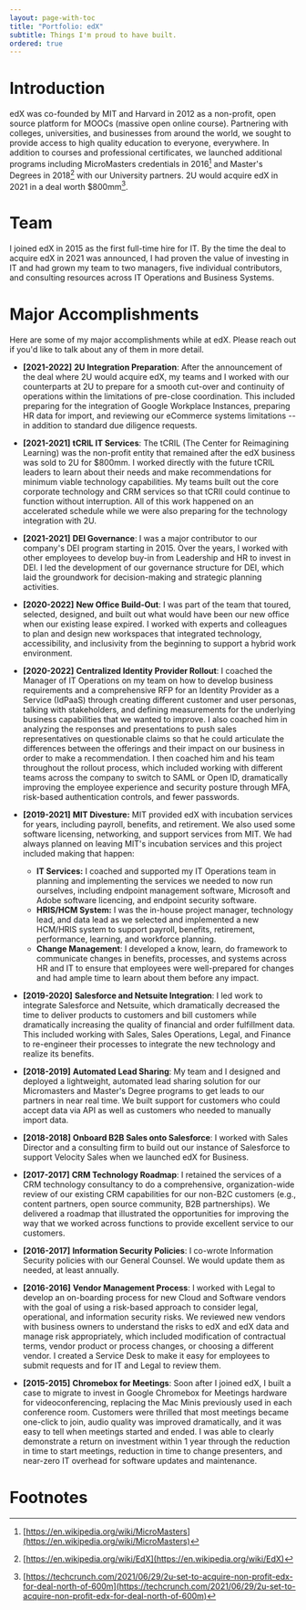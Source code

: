 ```yaml
---
layout: page-with-toc
title: "Portfolio: edX"
subtitle: Things I'm proud to have built.
ordered: true
---
```

# Introduction 
edX was co-founded by MIT and Harvard in 2012 as a non-profit, open source platform for MOOCs (massive open online course). Partnering with colleges, universities, and businesses from around the world, we sought to provide access to high quality education to everyone, everywhere. In addition to courses and professional certificates, we launched additional programs including MicroMasters credentials in 2016[^1] and Master's Degrees in 2018[^2] with our University partners. 2U would acquire edX in 2021 in a deal worth $800mm[^3].

# Team
I joined edX in 2015 as the first full-time hire for IT. By the time the deal to acquire edX in 2021 was announced, I had proven the value of investing in IT and had grown my team to two managers, five individual contributors, and consulting resources across IT Operations and Business Systems.

# Major Accomplishments
Here are some of my major accomplishments while at edX. Please reach out if you'd like to talk about any of them in more detail.                    

* **[2021-2022]** **2U Integration Preparation**: After the announcement of the deal where 2U would acquire edX, my teams and I worked with our counterparts at 2U to prepare for a smooth cut-over and continuity of operations within the limitations of pre-close coordination. This included preparing for the integration of Google Workplace Instances, preparing HR data for import, and reviewing our eCommerce systems limitations -- in addition to standard due diligence requests.

* **[2021-2021]** **tCRIL IT Services**: The tCRIL (The Center for Reimagining Learning) was the non-profit entity that remained after the edX business was sold to 2U for $800mm. I worked directly with the future tCRIL leaders to learn about their needs and make recommendations for minimum viable technology capabilities. My teams built out the core corporate technology and CRM services so that tCRIl could continue to function without interruption. All of this work happened on an accelerated schedule while we were also preparing for the technology integration with 2U.

* **[2021-2021]** **DEI Governance**: I was a major contributor to our company's DEI program starting in 2015. Over the years, I worked with other employees to develop buy-in from Leadership and HR to invest in DEI. I led the development of our governance structure for DEI, which laid the groundwork for decision-making and strategic planning activities.

* **[2020-2022]** **New Office Build-Out**: I was part of the team that toured, selected, designed, and built out what would have been our new office when our existing lease expired.  I worked with experts and colleagues to plan and design new workspaces that integrated technology, accessibility, and inclusivity from the beginning to support a hybrid work environment.

* **[2020-2022]** **Centralized Identity Provider Rollout**: I coached the Manager of IT Operations on my team on how to develop business requirements and a comprehensive RFP for an Identity Provider as a Service (IdPaaS) through creating different customer and user personas, talking with stakeholders, and defining measurements for the underlying business capabilities that we wanted to improve. I also coached him in analyzing the responses and presentations to push sales representatives on questionable claims so that he could articulate the differences between the offerings and their impact on our business in order to make a recommendation. I then coached him and his team throughout the rollout process, which included working with different teams across the company to switch to SAML or Open ID, dramatically improving the employee experience and security posture through MFA, risk-based authentication controls, and fewer passwords.

* **[2019-2021]** **MIT Divesture:** MIT provided edX with incubation services for years, including payroll, benefits, and retirement. We also used some software licensing, networking, and support services from MIT. We had always planned on leaving MIT's incubation services and this project included making that happen:
  * **IT Services:** I coached and supported my IT Operations team in planning and implementing the services we needed to now run ourselves, including endpoint management software, Microsoft and Adobe software licencing, and endpoint security software.
  * **HRIS/HCM System:** I was the in-house project manager, technology lead, and data lead as we selected and implemented a new HCM/HRIS system to support payroll, benefits, retirement, performance, learning, and workforce planning.
  * **Change Management**: I developed a know, learn, do framework to communicate changes in benefits, processes, and systems across HR and IT to ensure that employees were well-prepared for changes and had ample time to learn about them before any impact.
* **[2019-2020]** **Salesforce and Netsuite Integration**: I led work to integrate Salesforce and Netsuite, which dramatically decreased the time to deliver products to customers and bill customers while dramatically increasing the quality of financial and order fulfillment data. This included working with Sales, Sales Operations, Legal, and Finance to re-engineer their processes to integrate the new technology and realize its benefits. 

* **[2018-2019]** **Automated Lead Sharing**: My team and I designed and deployed a lightweight, automated lead sharing solution for our Micromasters and Master's Degree programs to get leads to our partners in near real time. We built support for customers who could accept data via API as well as customers who needed to manually import data.

* **[2018-2018]** **Onboard B2B Sales onto Salesforce**: I worked with Sales Director and a consulting firm to build out our instance of Salesforce to support Velocity Sales when we launched edX for Business.

* **[2017-2017]** **CRM Technology Roadmap**: I retained the services of a CRM technology consultancy to do a comprehensive, organization-wide review of our existing CRM capabilities for our non-B2C customers (e.g., content partners, open source community, B2B partnerships). We delivered a roadmap that illustrated the opportunities for improving the way that we worked across functions to provide excellent service to our customers. 
* **[2016-2017]** **Information Security Policies**: I co-wrote Information Security policies with our General Counsel. We would update them as needed, at least annually.

* **[2016-2016]** **Vendor Management Process**: I worked with Legal to develop an on-boarding process for new Cloud and Software vendors with the goal of using a risk-based approach to consider legal, operational, and information security risks. We reviewed new vendors with business owners to understand the risks to edX and edX data and manage risk appropriately, which included modification of contractual terms, vendor product or process changes, or choosing a different vendor. I created a Service Desk to make it easy for employees to submit requests and for IT and Legal to review them.

* **[2015-2015]** **Chromebox for Meetings**: Soon after I joined edX, I built a case to migrate to invest in Google Chromebox for Meetings hardware for videoconferencing, replacing the Mac Minis previously used in each conference room. Customers were thrilled that most meetings became one-click to join, audio quality was improved dramatically, and it was easy to tell when meetings started and ended. I was able to clearly demonstrate a return on investment within 1 year through the reduction in time to start meetings, reduction in time to change presenters, and near-zero IT overhead for software updates and maintenance.

# Footnotes
[^1]: [https://en.wikipedia.org/wiki/MicroMasters](https://en.wikipedia.org/wiki/MicroMasters)
[^2]: [https://en.wikipedia.org/wiki/EdX](https://en.wikipedia.org/wiki/EdX)
[^3]: [https://techcrunch.com/2021/06/29/2u-set-to-acquire-non-profit-edx-for-deal-north-of-600m](https://techcrunch.com/2021/06/29/2u-set-to-acquire-non-profit-edx-for-deal-north-of-600m)